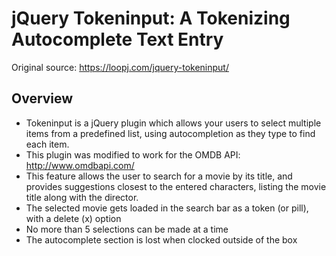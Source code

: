 jQuery Tokeninput: A Tokenizing Autocomplete Text Entry
=======================================================

Original source: https://loopj.com/jquery-tokeninput/

Overview
--------
- Tokeninput is a jQuery plugin which allows your users to select multiple items from a predefined list, using autocompletion as they type to find each item.
- This plugin was modified to work for the OMDB API: http://www.omdbapi.com/
- This feature allows the user to search for a movie by its title, and provides suggestions closest to the entered characters, listing the movie title along with the director.
- The selected movie gets loaded in the search bar as a token (or pill), with a delete (x) option
- No more than 5 selections can be made at a time
- The autocomplete section is lost when clocked outside of the box


